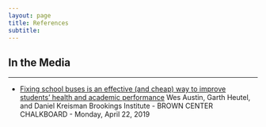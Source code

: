 ```yaml
---
layout: page
title: References
subtitle: 
---
```


## In the Media
---

- [Fixing school buses is an effective (and cheap) way to improve students’ health and academic performance](https://www.brookings.edu/blog/brown-center-chalkboard/2019/04/21/fixing-school-buses-is-an-effective-and-cheap-way-to-improve-students-health-and-academic-performance/) 
   Wes Austin, Garth Heutel, and Daniel Kreisman
   Brookings Institute -
   BROWN CENTER CHALKBOARD -
   Monday, April 22, 2019



